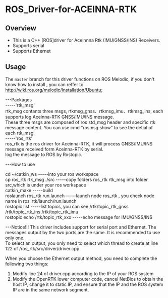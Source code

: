 # ROS_Driver-for-ACEINNA-RTK

Overview
--------
- This is a C++ [ROS]driver for Aceinnna Rtk (IMU/GNSS/INS) Receivers. 
- Supports serial
- Supports Ethernet

Usage
--------
The `master` branch for this driver functions on ROS Melodic, if you don't know how to install , you can reffer to http://wiki.ros.org/melodic/Installation/Ubuntu;   

---Packages   
-----'rtk_msg'   
     rtk_msg contants three msgs, rtkmsg_gnss、rtkmsg_imu、rtkmsg_ins, each supports log Aceinna-RTK GNSS/IMU/INS message.   
     These three msgs are composed of ros std_msg header and specific rtk message content. You can use cmd "rosmsg show" to see the detial of each rtk_msg.   
-----'ros_rtk'   
     ros_rtk is the ros driver for Aceinna-RTK, it will process GNSS/IMU/INS message received form Aceinna-RTK by serial.   
     log the message to ROS by Rostopic.   

---How to use

cd ~/catkin_ws                    -----into your ros workspace    
cp ros_rtk rtk_msg ./src          -----copy folders ros_rtk rtk_msg into folder src,which is under your ros workspace    
catkin_make                       -----build    
roslaunch ros_rtk run.launch      -----launch node ros_rtk , you check node name in ros_rtk/launch/run.launch     
rostopic list                     -----list topics, you can see  /rtk/topic_rtk_gnss  /rtk/topic_rtk_ins /rtk/topic_rtk_imu    
rostopic echo /rtk/topic_rtk_xxx  -----echo message for IMU/GNSS/INS

---Notice!!!
This driver includes support for serial port and Ethernet. The messages output by the two ports are the same. It is recommended to use only one.   
To select an output, you only need to select which thread to create at line 122 of /ros_rtk/src/driver/driver.cpp.    

When you choose the Ethernet output method, you need to complete the following two things:
1) Modify line 24 of driver.cpp according to the IP of your ROS system
2) Modify the OpenRTK lower computer code, cancel NetBios to obtain the host IP, change it to static IP, and ensure that the IP and the ROS system IP are in the same network segment. 

